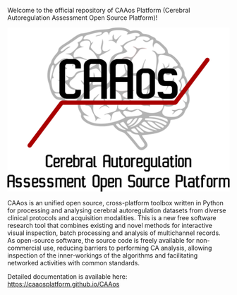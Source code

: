 
Welcome to the official repository of CAAos Platform (Cerebral Autoregulation Assessment Open Source Platform)!

<img src="docs/source/images/CAAos_logo.png" width="800">

CAAos is an unified open source, cross-platform toolbox written in Python for processing and analysing cerebral autoregulation datasets from diverse clinical protocols and acquisition modalities. This is a new free software research tool that combines existing and novel methods for interactive visual inspection, batch processing and analysis of multichannel records. As open-source software, the source code is freely available for non-commercial use, reducing barriers to performing CA analysis, allowing inspection of the inner-workings of the algorithms and facilitating networked activities with common standards.

Detailed documentation is available here: <https://caaosplatform.github.io/CAAos>
